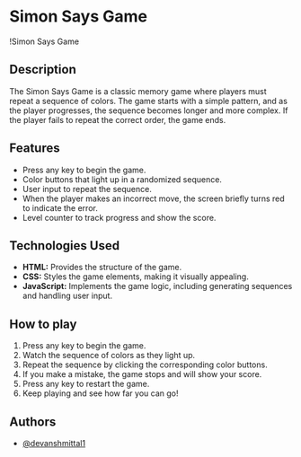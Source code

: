 
# Simon Says Game

!Simon Says Game

## Description 

The Simon Says Game is a classic memory game where players must repeat a sequence of colors. The game starts with a simple pattern, and as the player progresses, the sequence becomes longer and more complex. If the player fails to repeat the correct order, the game ends.

## Features

- Press any key to begin the game.
- Color buttons that light up in a randomized sequence.
- User input to repeat the sequence.
- When the player makes an incorrect move, the screen briefly turns red to indicate the error.
- Level counter to track progress and show the score.

## Technologies Used 

- **HTML:** Provides the structure of the game.
- **CSS:** Styles the game elements, making it visually appealing.
- **JavaScript:** Implements the game logic, including generating sequences and handling user input.

## How to play 

1. Press any key to begin the game.
2. Watch the sequence of colors as they light up.
3. Repeat the sequence by clicking the corresponding color buttons.
4. If you make a mistake, the game stops and will show your score.
5. Press any key to restart the game.
6. Keep playing and see how far you can go!

## Authors

- [@devanshmittal1](https://github.com/devanshmittal1)
